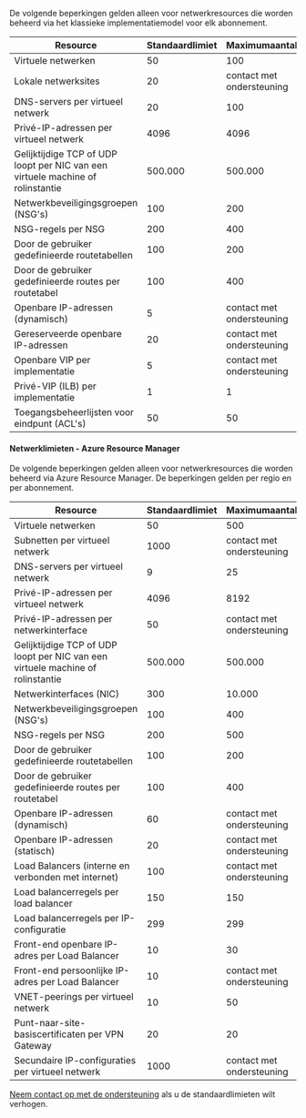<a name="virtual-networking-limits-classic"></a>De volgende beperkingen gelden alleen voor netwerkresources die worden beheerd via het klassieke implementatiemodel voor elk abonnement.

| Resource | Standaardlimiet | Maximumaantal |
| --- | --- | --- |
| Virtuele netwerken |50 |100 |
| Lokale netwerksites |20 |contact met ondersteuning |
| DNS-servers per virtueel netwerk |20 |100 |
| Privé-IP-adressen per virtueel netwerk |4096 |4096 |
| Gelijktijdige TCP of UDP loopt per NIC van een virtuele machine of rolinstantie |500.000 |500.000 |
| Netwerkbeveiligingsgroepen (NSG's) |100 |200 |
| NSG-regels per NSG |200 |400 |
| Door de gebruiker gedefinieerde routetabellen |100 |200 |
| Door de gebruiker gedefinieerde routes per routetabel |100 |400 |
| Openbare IP-adressen (dynamisch) |5 |contact met ondersteuning |
| Gereserveerde openbare IP-adressen |20 |contact met ondersteuning |
| Openbare VIP per implementatie |5 |contact met ondersteuning |
| Privé-VIP (ILB) per implementatie |1 |1 |
| Toegangsbeheerlijsten voor eindpunt (ACL's) |50 |50 |

#### <a name="azure-resource-manager-virtual-networking-limits"></a>Netwerklimieten - Azure Resource Manager
De volgende beperkingen gelden alleen voor netwerkresources die worden beheerd via Azure Resource Manager. De beperkingen gelden per regio en per abonnement.

| Resource | Standaardlimiet | Maximumaantal |
| --- | --- | --- |
| Virtuele netwerken |50 |500 |
| Subnetten per virtueel netwerk |1000 |contact met ondersteuning |
| DNS-servers per virtueel netwerk |9 |25 |
| Privé-IP-adressen per virtueel netwerk |4096 |8192 |
| Privé-IP-adressen per netwerkinterface |50 |contact met ondersteuning |
| Gelijktijdige TCP of UDP loopt per NIC van een virtuele machine of rolinstantie |500.000 |500.000 |
| Netwerkinterfaces (NIC) |300 |10.000 |
| Netwerkbeveiligingsgroepen (NSG's) |100 |400 |
| NSG-regels per NSG |200 |500 |
| Door de gebruiker gedefinieerde routetabellen |100 |200 |
| Door de gebruiker gedefinieerde routes per routetabel |100 |400 |
| Openbare IP-adressen (dynamisch) |60 |contact met ondersteuning |
| Openbare IP-adressen (statisch) |20 |contact met ondersteuning |
| Load Balancers (interne en verbonden met internet) |100 |contact met ondersteuning |
| Load balancerregels per load balancer |150 |150 |
| Load balancerregels per IP-configuratie |299 |299 |
| Front-end openbare IP-adres per Load Balancer |10 |30 |
| Front-end persoonlijke IP-adres per Load Balancer |10 |contact met ondersteuning |
| VNET-peerings per virtueel netwerk |10 |50 |
| Punt-naar-site-basiscertificaten per VPN Gateway |20 |20 |
| Secundaire IP-configuraties per virtueel netwerk |1000 |contact met ondersteuning |

[Neem contact op met de ondersteuning](../articles/azure-supportability/resource-manager-core-quotas-request.md ) als u de standaardlimieten wilt verhogen.


